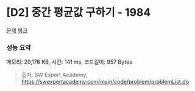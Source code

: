 # [D2] 중간 평균값 구하기 - 1984 

[문제 링크](https://swexpertacademy.com/main/code/problem/problemDetail.do?contestProbId=AV5Pw_-KAdcDFAUq) 

### 성능 요약

메모리: 20,176 KB, 시간: 141 ms, 코드길이: 957 Bytes



> 출처: SW Expert Academy, https://swexpertacademy.com/main/code/problem/problemList.do